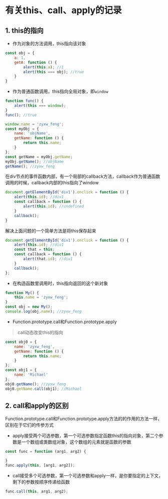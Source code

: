 # 有关this、call、apply的记录
## 1. this的指向
+ 作为对象的方法调用，this指向该对象
```js
const obj = {
    a: 1,
    getA: function () {
        alert(this.a); //1
        alert(this === obj); //true
    }
}
```
+ 作为普通函数调用，this指向全局对象，即`window`

```js
function func() {
    alert(this === window);
}
func(); //true
```
```js
window.name = 'zyxw_feng';
const myObj = {
    name: 'objName',
    getName: function () {
        return this.name;
    }
};
const getName = myObj.getName;
myObj.getName(); //objName
getName(); //zyxw_feng
```
在div节点的事件函数内部，有一个局部的callback方法，callback作为普通函数调用的时候，callback内部的this指向了window
```js
document.getElementById('div1').onclick = function () {
    alert(this.id); //div1
    const callback = function () {
        alert(this.id); //undefined
    }
    callback();
}
```
解决上面问题的一个简单方法是将this保存起来
```js
document.getElementById('div1').onclick = function () {
    alert(this.id); //div1
    const that = this;
    const callback = function () {
        alert(that.id); //div1
    }
    callback();
};
```

+ 在构造函数里调用时，this指向返回的这个新对象
```js
function My() {
    this.name = 'zyxw_feng';
}
const obj = new My();
console.log(obj.name); //zyxw_feng
```
+ Function.prototype.call和Function.prototype.apply  
>call动态改变this的指向
```js
const obj0 = {
    name: 'zyxw_feng',
    getName: function () {
        return this.name;
    }
};
const obj1 = {
    name: 'Michael'
};
obj0.getName(); //zyxw_feng
obj0.getName.call(obj1); //Michael
```
## 2. call和apply的区别
Function.prototype.call和Function.prototype.apply方法的的作用的方法一样，区别在于它们的传参方式
+ apply接受两个可选参数，第一个可选参数指定函数this的指向对象，第二个参数是一个数组或类数组对象，这个数组的元素就是函数的参数
```js
const func = function (arg1, arg2) {

}
func.apply(this, [arg1, arg2]);
```
+ call接受多个可选参数，第一个可选参数和apply一样，是你要指定的上下文，剩下的参数按顺序传递给函数
```js
func.call(this, arg1, arg2);
```